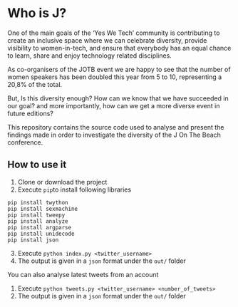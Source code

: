 # Who is J?

One of the main goals of the ‘Yes We Tech’ community is contributing to create an inclusive space where we can celebrate diversity, provide visibility to women-in-tech, and ensure that everybody has an equal chance to learn, share and enjoy technology related disciplines.

As co-organisers of the JOTB event we are happy to see that the number of women speakers has been doubled this year from 5 to 10, representing a 20,8% of the total.

But, Is this diversity enough? How can we know that we have succeeded in our goal? and more importantly, how can we get a more diverse event in future editions?

This repository contains the source code used to analyse and present the findings made in order to investigate the diversity of the J On The Beach conference.

## How to use it
1. Clone or download the project
2. Execute `pip`to install following libraries
```
pip install twython
pip install sexmachine
pip install tweepy
pip install analyze
pip install argparse
pip install unidecode
pip install json
```

3. Execute `python index.py <twitter_username>`
4. The output is given in a `json` format under the `out/` folder

You can also analyse latest tweets from an account
1. Execute `python tweets.py <twitter_username> <number_of_tweets>`
2. The output is given in a `json` format under the `out/` folder
